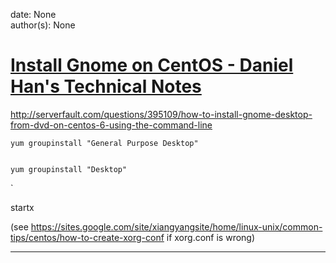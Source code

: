 
date: None  
author(s): None  

# [Install Gnome on CentOS - Daniel Han's Technical Notes](https://sites.google.com/site/xiangyangsite/home/technical-tips/linux-unix/centos/install-gnome-on-centos)

http://serverfault.com/questions/395109/how-to-install-gnome-desktop-from-dvd-on-centos-6-using-the-command-line  

    
    
    yum groupinstall "General Purpose Desktop"
    
    
    yum groupinstall "Desktop"

`

startx

(see https://sites.google.com/site/xiangyangsite/home/linux-unix/common-tips/centos/how-to-create-xorg-conf if xorg.conf is wrong)  
  
---

